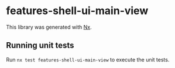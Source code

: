 # features-shell-ui-main-view

This library was generated with [Nx](https://nx.dev).

## Running unit tests

Run `nx test features-shell-ui-main-view` to execute the unit tests.
